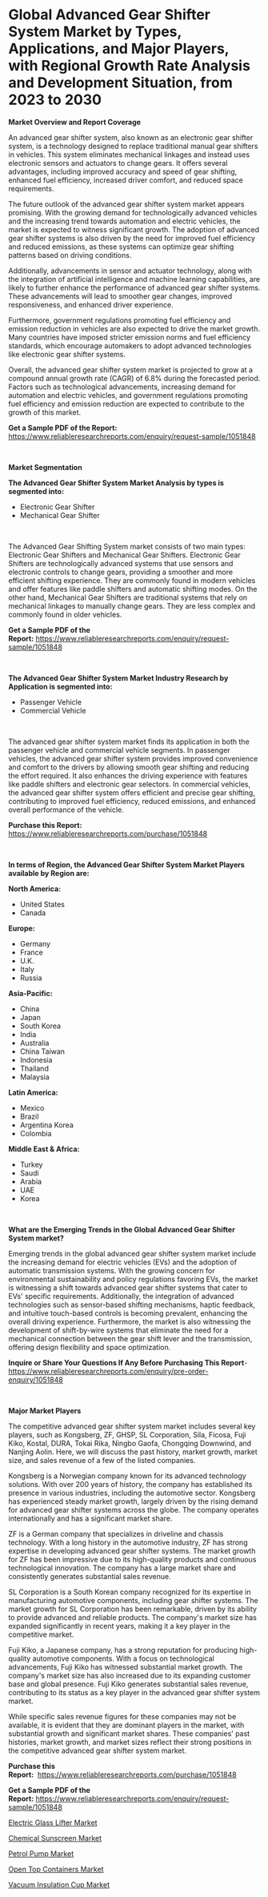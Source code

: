<p><h1>Global Advanced Gear Shifter System Market by Types, Applications, and Major Players, with Regional Growth Rate Analysis and Development Situation, from 2023 to 2030</h1></p><p><strong>Market Overview and Report Coverage</strong></p>
<p><p>An advanced gear shifter system, also known as an electronic gear shifter system, is a technology designed to replace traditional manual gear shifters in vehicles. This system eliminates mechanical linkages and instead uses electronic sensors and actuators to change gears. It offers several advantages, including improved accuracy and speed of gear shifting, enhanced fuel efficiency, increased driver comfort, and reduced space requirements.</p><p>The future outlook of the advanced gear shifter system market appears promising. With the growing demand for technologically advanced vehicles and the increasing trend towards automation and electric vehicles, the market is expected to witness significant growth. The adoption of advanced gear shifter systems is also driven by the need for improved fuel efficiency and reduced emissions, as these systems can optimize gear shifting patterns based on driving conditions.</p><p>Additionally, advancements in sensor and actuator technology, along with the integration of artificial intelligence and machine learning capabilities, are likely to further enhance the performance of advanced gear shifter systems. These advancements will lead to smoother gear changes, improved responsiveness, and enhanced driver experience.</p><p>Furthermore, government regulations promoting fuel efficiency and emission reduction in vehicles are also expected to drive the market growth. Many countries have imposed stricter emission norms and fuel efficiency standards, which encourage automakers to adopt advanced technologies like electronic gear shifter systems.</p><p>Overall, the advanced gear shifter system market is projected to grow at a compound annual growth rate (CAGR) of 6.8% during the forecasted period. Factors such as technological advancements, increasing demand for automation and electric vehicles, and government regulations promoting fuel efficiency and emission reduction are expected to contribute to the growth of this market.</p></p>
<p><strong>Get a Sample PDF of the Report:</strong> <a href="https://www.reliableresearchreports.com/enquiry/request-sample/1051848">https://www.reliableresearchreports.com/enquiry/request-sample/1051848</a></p>
<p>&nbsp;</p>
<p><strong>Market Segmentation</strong></p>
<p><strong>The Advanced Gear Shifter System Market Analysis by types is segmented into:</strong></p>
<p><ul><li>Electronic Gear Shifter</li><li>Mechanical Gear Shifter</li></ul></p>
<p>&nbsp;</p>
<p><p>The Advanced Gear Shifting System market consists of two main types: Electronic Gear Shifters and Mechanical Gear Shifters. Electronic Gear Shifters are technologically advanced systems that use sensors and electronic controls to change gears, providing a smoother and more efficient shifting experience. They are commonly found in modern vehicles and offer features like paddle shifters and automatic shifting modes. On the other hand, Mechanical Gear Shifters are traditional systems that rely on mechanical linkages to manually change gears. They are less complex and commonly found in older vehicles.</p></p>
<p><strong>Get a Sample PDF of the Report:</strong>&nbsp;<a href="https://www.reliableresearchreports.com/enquiry/request-sample/1051848">https://www.reliableresearchreports.com/enquiry/request-sample/1051848</a></p>
<p>&nbsp;</p>
<p><strong>The Advanced Gear Shifter System Market Industry Research by Application is segmented into:</strong></p>
<p><ul><li>Passenger Vehicle</li><li>Commercial Vehicle</li></ul></p>
<p>&nbsp;</p>
<p><p>The advanced gear shifter system market finds its application in both the passenger vehicle and commercial vehicle segments. In passenger vehicles, the advanced gear shifter system provides improved convenience and comfort to the drivers by allowing smooth gear shifting and reducing the effort required. It also enhances the driving experience with features like paddle shifters and electronic gear selectors. In commercial vehicles, the advanced gear shifter system offers efficient and precise gear shifting, contributing to improved fuel efficiency, reduced emissions, and enhanced overall performance of the vehicle.</p></p>
<p><strong>Purchase this Report:</strong>&nbsp; <a href="https://www.reliableresearchreports.com/purchase/1051848">https://www.reliableresearchreports.com/purchase/1051848</a></p>
<p>&nbsp;</p>
<p><strong>In terms of Region, the Advanced Gear Shifter System Market Players available by Region are:</strong></p>
<p>
    <p> <strong> North America: </strong>
        <ul>
            <li>United States</li>
            <li>Canada</li>
        </ul>
        </p> 
    <p> <strong> Europe: </strong>
        <ul>
            <li>Germany</li>
            <li>France</li>
            <li>U.K.</li>
            <li>Italy</li>
            <li>Russia</li>
        </ul>
        </p> 
    <p> <strong> Asia-Pacific: </strong>
        <ul>
            <li>China</li>
            <li>Japan</li>
            <li>South Korea</li>
            <li>India</li>
            <li>Australia</li>
            <li>China Taiwan</li>
            <li>Indonesia</li>
            <li>Thailand</li>
            <li>Malaysia</li>
        </ul>
        </p> 
    <p> <strong> Latin America: </strong>
        <ul>
            <li>Mexico</li>
            <li>Brazil</li>
            <li>Argentina Korea</li>
            <li>Colombia</li>
        </ul>
        </p> 
    <p> <strong> Middle East & Africa: </strong>
        <ul>
            <li>Turkey</li>
            <li>Saudi</li>
            <li>Arabia</li>
            <li>UAE</li>
            <li>Korea</li>
        </ul>
    </p>
    </p>
<p>&nbsp;</p>
<p><strong>What are the Emerging Trends in the Global Advanced Gear Shifter System market?</strong></p>
<p><p>Emerging trends in the global advanced gear shifter system market include the increasing demand for electric vehicles (EVs) and the adoption of automatic transmission systems. With the growing concern for environmental sustainability and policy regulations favoring EVs, the market is witnessing a shift towards advanced gear shifter systems that cater to EVs' specific requirements. Additionally, the integration of advanced technologies such as sensor-based shifting mechanisms, haptic feedback, and intuitive touch-based controls is becoming prevalent, enhancing the overall driving experience. Furthermore, the market is also witnessing the development of shift-by-wire systems that eliminate the need for a mechanical connection between the gear shift lever and the transmission, offering design flexibility and space optimization.</p></p>
<p><strong>Inquire or Share Your Questions If Any Before Purchasing This Report</strong>- <a href="https://www.reliableresearchreports.com/enquiry/pre-order-enquiry/1051848">https://www.reliableresearchreports.com/enquiry/pre-order-enquiry/1051848</a></p>
<p>&nbsp;</p>
<p><strong>Major Market Players</strong></p>
<p><p>The competitive advanced gear shifter system market includes several key players, such as Kongsberg, ZF, GHSP, SL Corporation, Sila, Ficosa, Fuji Kiko, Kostal, DURA, Tokai Rika, Ningbo Gaofa, Chongqing Downwind, and Nanjing Aolin. Here, we will discuss the past history, market growth, market size, and sales revenue of a few of the listed companies.</p><p>Kongsberg is a Norwegian company known for its advanced technology solutions. With over 200 years of history, the company has established its presence in various industries, including the automotive sector. Kongsberg has experienced steady market growth, largely driven by the rising demand for advanced gear shifter systems across the globe. The company operates internationally and has a significant market share.</p><p>ZF is a German company that specializes in driveline and chassis technology. With a long history in the automotive industry, ZF has strong expertise in developing advanced gear shifter systems. The market growth for ZF has been impressive due to its high-quality products and continuous technological innovation. The company has a large market share and consistently generates substantial sales revenue.</p><p>SL Corporation is a South Korean company recognized for its expertise in manufacturing automotive components, including gear shifter systems. The market growth for SL Corporation has been remarkable, driven by its ability to provide advanced and reliable products. The company's market size has expanded significantly in recent years, making it a key player in the competitive market.</p><p>Fuji Kiko, a Japanese company, has a strong reputation for producing high-quality automotive components. With a focus on technological advancements, Fuji Kiko has witnessed substantial market growth. The company's market size has also increased due to its expanding customer base and global presence. Fuji Kiko generates substantial sales revenue, contributing to its status as a key player in the advanced gear shifter system market.</p><p>While specific sales revenue figures for these companies may not be available, it is evident that they are dominant players in the market, with substantial growth and significant market shares. These companies' past histories, market growth, and market sizes reflect their strong positions in the competitive advanced gear shifter system market.</p></p>
<p><strong>Purchase this Report:</strong>&nbsp;&nbsp;<a href="https://www.reliableresearchreports.com/purchase/1051848">https://www.reliableresearchreports.com/purchase/1051848</a></p>
<p></p>
<p><strong>Get a Sample PDF of the Report:</strong>&nbsp;<a href="https://www.reliableresearchreports.com/enquiry/request-sample/1051848">https://www.reliableresearchreports.com/enquiry/request-sample/1051848</a></p>
<p><p><a href="https://github.com/sofyaavrova/Market-Research-Report-List-1/blob/main/electric-glass-lifter-market.md">Electric Glass Lifter Market</a></p><p><a href="https://medium.com/@robinsinghrp23/analyzing-chemical-sunscreen-market-global-industry-perspective-and-forecast-2023-to-2030-318c8cfff9f3">Chemical Sunscreen Market</a></p><p><a href="https://github.com/kholmovskayalyudmila/Market-Research-Report-List-1/blob/main/petrol-pump-market.md">Petrol Pump Market</a></p><p><a href="https://www.linkedin.com/pulse/open-top-containers-market-insights-players-forecast-gwjre/">Open Top Containers Market</a></p><p><a href="https://medium.com/@sureshrainarp23/vacuum-insulation-cup-market-size-market-outlook-and-market-forecast-2023-to-2030-f0e459082da4">Vacuum Insulation Cup Market</a></p></p>
